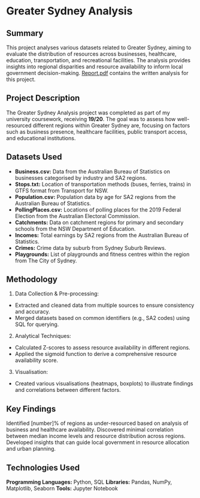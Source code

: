 # Greater Sydney Analysis
## Summary
This project analyses various datasets related to Greater Sydney, aiming to evaluate the distribution of resources across businesses, healthcare, education, transportation, and recreational facilities. The analysis provides insights into regional disparities and resource availability to inform local government decision-making.
[Report.pdf](https://github.com/nith263/greater-sydney-analysis/blob/main/Report.pdf) contains the written analysis for this project. 

## Project Description
The Greater Sydney Analysis project was completed as part of my university coursework, receiving **19/20**. The goal was to assess how well-resourced different regions within Greater Sydney are, focusing on factors such as business presence, healthcare facilities, public transport access, and educational institutions.

## Datasets Used
- **Business.csv:** Data from the Australian Bureau of Statistics on businesses categorised by industry and SA2 regions.
- **Stops.txt:** Location of transportation methods (buses, ferries, trains) in GTFS format from Transport for NSW.
- **Population.csv:** Population data by age for SA2 regions from the Australian Bureau of Statistics.
- **PollingPlaces.csv:** Locations of polling places for the 2019 Federal Election from the Australian Electoral Commission.
- **Catchments:** Data on catchment regions for primary and secondary schools from the NSW Department of Education.
- **Incomes:** Total earnings by SA2 regions from the Australian Bureau of Statistics.
- **Crimes:** Crime data by suburb from Sydney Suburb Reviews.
- **Playgrounds:** List of playgrounds and fitness centres within the region from The City of Sydney.

## Methodology
1. Data Collection & Pre-processing:
  - Extracted and cleaned data from multiple sources to ensure consistency and accuracy.
  - Merged datasets based on common identifiers (e.g., SA2 codes) using SQL for querying.

2. Analytical Techniques:
  - Calculated Z-scores to assess resource availability in different regions.
  - Applied the sigmoid function to derive a comprehensive resource availability score.

3.  Visualisation:
  - Created various visualisations (heatmaps, boxplots) to illustrate findings and correlations between different factors.

## Key Findings
Identified [number]% of regions as under-resourced based on analysis of business and healthcare availability.
Discovered minimal correlation between median income levels and resource distribution across regions.
Developed insights that can guide local government in resource allocation and urban planning.

## Technologies Used
**Programming Languages:** Python, SQL
**Libraries:** Pandas, NumPy, Matplotlib, Seaborn
**Tools:** Jupyter Notebook
